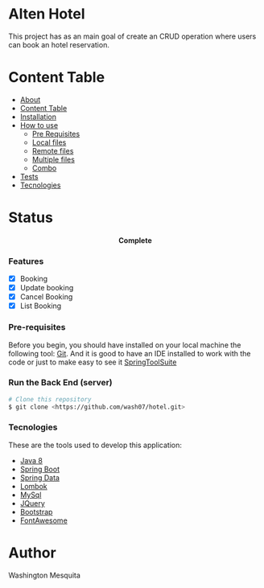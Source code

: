 # Alten Hotel

This project has as an main goal of create an CRUD operation where users can book an hotel reservation.

Content Table
=================
<!--ts-->
   * [About](#about)
   * [Content Table](#content-table)
   * [Installation](#installation)
   * [How to use](#how-to-use)
      * [Pre Requisites](#pre-requisites)
      * [Local files](#local-files)
      * [Remote files](#remote-files)
      * [Multiple files](#multiple-files)
      * [Combo](#combo)
   * [Tests](#tests)
   * [Tecnologies](#tecnologies)
<!--te-->

# Status
<h4 align="center"> 
	Complete
</h4>

### Features

- [x] Booking
- [x] Update booking
- [x] Cancel Booking
- [x] List Booking

### Pre-requisites

Before you begin, you should have installed on your local machine the following tool:
[Git](https://git-scm.com). 
And it is good to have an IDE installed to work with the code or just to make easy to see it [SpringToolSuite](https://spring.io/tools)

### Run the Back End (server)

```bash
# Clone this repository
$ git clone <https://github.com/wash07/hotel.git>

```

### Tecnologies

These are the tools used to develop this application:
- [Java 8](https://expo.io/)
- [Spring Boot](https://nodejs.org/en/)
- [Spring Data](https://pt-br.reactjs.org/)
- [Lombok](https://www.typescriptlang.org/)
- [MySql](https://reactnative.dev/)
- [JQuery](https://www.typescriptlang.org/)
- [Bootstrap](https://www.typescriptlang.org/)
- [FontAwesome](https://www.typescriptlang.org/)

# Author
Washington Mesquita